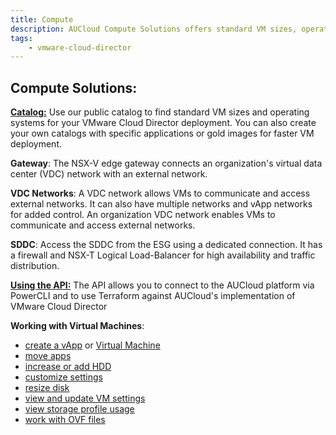 ```yaml
---
title: Compute
description: AUCloud Compute Solutions offers standard VM sizes, operating systems, and customizable virtual machines for VMware Cloud Director deployment. Connect to the SDDC using a dedicated connection and manage virtual machines through the API with PowerCLI and Terraform. Easily create, move, and manage vApps, customize settings, and work with OVF files
tags:
    - vmware-cloud-director
---
```


## Compute Solutions:

[**Catalog:**](./Catalogs/how_to_create_a_catalog) Use our public catalog to find standard VM sizes and operating systems for your VMware Cloud Director deployment. You can also create your own catalogs with specific applications or gold images for faster VM deployment.

**Gateway**: The NSX-V edge gateway connects an organization's virtual data center (VDC) network with an external network.

**VDC Networks**: A VDC network allows VMs to communicate and access external networks. It can also have multiple networks and vApp networks for added control. An organization VDC network enables VMs to communicate and access external networks.

**SDDC**: Access the SDDC from the ESG using a dedicated connection. It has a firewall and NSX-T Logical Load-Balancer for high availability and traffic distribution.

[**Using the API:**](./Using_the_API/establishing_a_connection_to_aucloud_with_powercli/) The API allows you to connect to the AUCloud platform via PowerCLI and to use Terraform against AUCloud's implementation of VMware Cloud Director 

**Working with Virtual Machines**:

- [create a vApp](./Working_with_Virtual_Machines/how_to_create_a_vapp) or [Virtual Machine](./Working_with_Virtual_Machines/how_to_create_an_empty_vm)
- [move apps](./Working_with_Virtual_Machines/hot_to_migrate_vapps_between_virtual_data_centres)
- [increase or add HDD](./Working_with_Virtual_Machines/how_to_increase_an_hdd_or_add_hdd_to_a_vm)
- [customize settings](./Working_with_Virtual_Machines/how_to_perform_guest_customisation)
- [resize disk](./Working_with_Virtual_Machines/how_to_resize_vm_disk)
- [view and update VM settings](./Working_with_Virtual_Machines/how_to_view_and_update_virtual_machine_settings)
- [view storage profile usage](./Working_with_Virtual_Machines/how_to_view_storage_profile_usage)
- [work with OVF files](./Working_with_Virtual_Machines/how_to_vmtemplate_media_using_ovf_tool)
